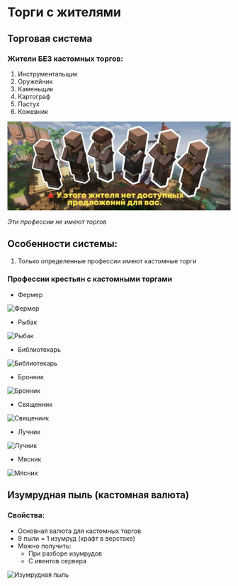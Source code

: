 # Торги с жителями

## Торговая система

### Жители БЕЗ кастомных торгов:

1. Инструментальщик
2. Оружейник
3. Каменьщик
4. Картограф
5. Пастух
6. Кожевник

![Неторги](./assets/gitak.png)

_Эти профессии не имеют торгов_

## Особенности системы:

1. Только определенные профессии имеют кастомные торги
### Профессии крестьян с кастомными торгами

- Фермер

![Фермер](./assets/Фермер.png)

- Рыбак

![Рыбак](./assets/Рыбак.png)

- Библиотекарь

![Библиотекарь](./assets/Библиотекарь.png)

- Бронник

![Бронник](./assets/Бронник.png)

- Священник

![Священиик](./assets/Священник.png)

- Лучник

![Лучник](./assets/Лучник.png)

- Мясник

![Мясник](./assets/Мясник.png)

## Изумрудная пыль (кастомная валюта)

### Свойства:

- Основная валюта для кастомных торгов
- 9 пыли = 1 изумруд (крафт в верстаке)
- Можно получить:
  - При разборе изумрудов
  - С ивентов сервера

![Изумрудная пыль](./assets/Изумруднаяпыль.png)
